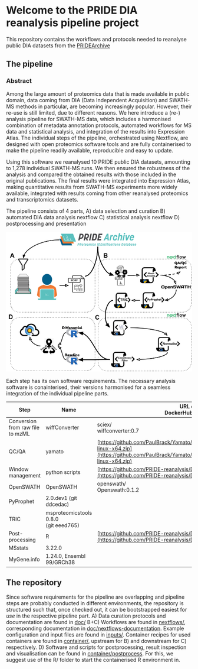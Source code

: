 # Welcome to the PRIDE DIA reanalysis pipeline project
This repository contains the workflows and protocols needed to reanalyse public DIA datasets from the [PRIDEArchive](https://www.ebi.ac.uk/pride/archive)

## The pipeline

### Abstract 

Among the large amount of proteomics data that is made available in public domain, data coming from DIA (Data Independent Acquisition) and SWATH-MS methods in particular, are becoming increasingly popular. However, their re-use is still limited, due to different reasons. We here introduce a (re-) analysis pipeline for SWATH-MS data, which includes a harmonised combination of metadata annotation protocols, automated workflows for MS data and statistical analysis, and integration of the results into Expression Atlas. The individual steps of the pipeline, orchestrated using Nextflow, are designed with open proteomics software tools and are fully containerised to make the pipeline readily available, reproducible and easy to update.  

Using this software we reanalysed 10 PRIDE public DIA datasets, amounting to 1,278 individual SWATH-MS runs. We then ensured the robustness of the analysis and compared the obtained results with those included in the original publications. The final results were integrated into Expression Atlas, making quantitative results from SWATH-MS experiments more widely available, integrated with results coming from other reanalysed proteomics and transcriptomics datasets. 

The pipeline consists of 4 parts, 
A) data selection and curation
B) automated DIA data analysis nextflow
C) statistical analysis nextflow
D) postprocessing and presentation 

![Pipeline overview](doc/images/DIA-Pipeline.png)

Each step has its own software requirements. The necessary analysis software is conainterised, their versions harmonised for a seamless integration of the individual pipeline parts.

| Step                             | Name                                          | URL or <br>DockerHub handle                                                                                                                                              | Version             |
| -------------------------------- | --------------------------------------------- | ------------------------------------------------------------------------------------------------------------------------------------------------------------------------ | ------------------- |
| Conversion from raw file to mzML | wiffConverter                                 | sciex/<br>wiffconverter:0.7                                                                                                                                              | 0.7.0               |
| QC/QA                            | yamato                                        | [https://github.com/PaulBrack/Yamato/releases/download/v1.0.4/release-linux-x64.zip](https://github.com/PaulBrack/Yamato/releases/download/v1.0.4/release-linux-x64.zip) | 1.0.4               |
| Window management                | python scripts                                | [https://github.com/PRIDE-reanalysis/DIA-reanalysis](https://github.com/PRIDE-reanalysis/DIA-reanalysis)                                                                 | 1.0.0               |
| OpenSWATH                        | OpenSWATH                                  | openswath/<br>Openswath:0.1.2                                                                                                                                            | 2.4.0 (git 868546e) |
| PyProphet                   | 2.0.dev1 (git ddcedac)                        |
| TRIC                        | msproteomicstools <br>0.8.0 <br>(git eeed765) |
| Post-processing                  | R                                         | [https://github.com/PRIDE-reanalysis/DIA-reanalysis](https://github.com/PRIDE-reanalysis/DIA-reanalysis)                                                                 | 4.0.3               |
| MSstats                      | 3.22.0                                        |
| MyGene.info                  | 1.24.0, Ensembl 99/GRCh38                     |

## The repository
Since software requirements for the pipeline are overlapping and pipeline steps are probably conducted in different environments, the repository is structured such that, once checked out, it can be bootstrapped easiest for _use_ in the respective pipeline part.
A) Data curation protocols and documentation are found in [doc/](doc/)
B+C) Workflows are found in [nextflows/](nextflows/), corresponding documentation in [doc/nextflows-documentation](doc/nextflows-documentation). Example configuration and input files are found in [inputs/](inputs/). Container recipes for used containers are found in [container/](container/), upstream for B) and downstream for C) respectively. 
D) Software and scripts for postprocessing, result inspection and visualisation can be found in [container/postprocess](container/postprocess). For this, we suggest use of the R/ folder to start the containerised R environment in. 

